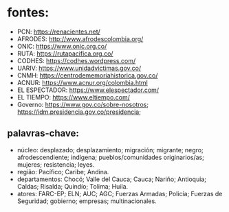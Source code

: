 # fontes:
- PCN: https://renacientes.net/
- AFRODES: http://www.afrodescolombia.org/
- ONIC: https://www.onic.org.co/
- RUTA: https://rutapacifica.org.co/
- CODHES: https://codhes.wordpress.com/
- UARIV: https://www.unidadvictimas.gov.co/
- CNMH: https://centrodememoriahistorica.gov.co/
- ACNUR: https://www.acnur.org/colombia.html
- EL ESPECTADOR: https://www.elespectador.com/
- EL TIEMPO: https://www.eltiempo.com/
- Governo: https://www.gov.co/sobre-nosotros; https://idm.presidencia.gov.co/presidencia;

## palavras-chave: 
- núcleo: desplazado; desplazamiento; migración; migrante; negro; afrodescendiente; indígena; pueblos/comunidades originarios/as; mujeres; resistencia; leyes.
- região: Pacífico; Caribe; Andina.
- departamentos:  Chocó; Valle del Cauca; Cauca; Nariño; Antioquia; Caldas; Risalda; Quindío; Tolima; Huila.
- atores: FARC-EP; ELN; AUC; AGC; Fuerzas Armadas; Policía; Fuerzas de Seguridad; gobierno; empresas; multinacionales.


